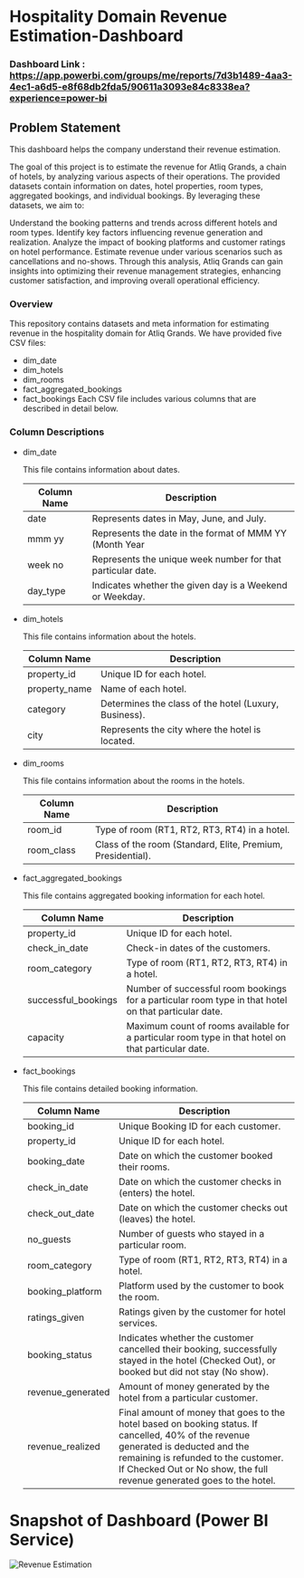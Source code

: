 
# Hospitality Domain Revenue Estimation-Dashboard

### Dashboard Link : https://app.powerbi.com/groups/me/reports/7d3b1489-4aa3-4ec1-a6d5-e8f68db2fda5/90611a3093e84c8338ea?experience=power-bi

## Problem Statement

This dashboard helps the company understand their revenue estimation. 

The goal of this project is to estimate the revenue for Atliq Grands, a chain of hotels, by analyzing various aspects of their operations. The provided datasets contain information on dates, hotel properties, room types, aggregated bookings, and individual bookings. By leveraging these datasets, we aim to:

Understand the booking patterns and trends across different hotels and room types.
Identify key factors influencing revenue generation and realization.
Analyze the impact of booking platforms and customer ratings on hotel performance.
Estimate revenue under various scenarios such as cancellations and no-shows.
Through this analysis, Atliq Grands can gain insights into optimizing their revenue management strategies, enhancing customer satisfaction, and improving overall operational efficiency.

### Overview

This repository contains datasets and meta information for estimating revenue in the hospitality domain for Atliq Grands. We have provided five CSV files:

- dim_date
- dim_hotels
- dim_rooms
- fact_aggregated_bookings
- fact_bookings
Each CSV file includes various columns that are described in detail below.

### Column Descriptions

- dim_date
   
   This file contains information about dates.

   Column Name   | Description
   ------------- | -------------
   date  | Represents dates in May, June, and July.
   mmm yy	|Represents the date in the format of MMM YY (Month Year
    week no	|Represents the unique week number for that particular date.
    day_type|	Indicates whether the given day is a Weekend or Weekday. 

- dim_hotels

   This file contains information about the hotels.

   Column Name   | Description
   ------------- | -------------
   property_id|	Unique ID for each hotel.
   property_name	|Name of each hotel.
  category	|Determines the class of the hotel (Luxury, Business).
   city	|Represents the city where the hotel is located.


- dim_rooms
   
   This file contains information about the rooms in the hotels.

   Column Name   | Description
   ------------- | -------------
   room_id	| Type of room (RT1, RT2, RT3, RT4) in a hotel.
   room_class|	Class of the room (Standard, Elite, Premium,   Presidential).


- fact_aggregated_bookings

  This file contains aggregated booking information for each hotel.

    Column Name   | Description
   ------------- | -------------
   property_id|	Unique ID for each hotel.
   check_in_date|	Check-in dates of the customers.
   room_category|	Type of room (RT1, RT2, RT3, RT4) in a hotel.
   successful_bookings|	Number of successful room bookings for   a particular room type in that hotel on that particular date.
  capacity|	Maximum count of rooms available for a particular room type in that hotel on that particular date.

- fact_bookings

  This file contains detailed booking information.

  Column Name   | Description
   ------------- | -------------
  booking_id|	Unique Booking ID for each customer.
  property_id	|Unique ID for each hotel.
  booking_date|	Date on which the customer booked their rooms.
  check_in_date|	Date on which the customer checks in (enters) the hotel.
  check_out_date|	Date on which the customer checks out (leaves) the hotel.
  no_guests|	Number of guests who stayed in a particular room.
  room_category|	Type of room (RT1, RT2, RT3, RT4) in a hotel.
  booking_platform|	Platform used by the customer to book the room.
  ratings_given|	Ratings given by the customer for hotel services.
  booking_status|	Indicates whether the customer cancelled their booking, successfully stayed in the hotel (Checked Out), or booked but did not stay (No show).
  revenue_generated|	Amount of money generated by the hotel from a particular customer.
  revenue_realized|	Final amount of money that goes to the hotel based on booking status. If cancelled, 40% of the revenue generated is deducted and the remaining is refunded to the customer. If Checked Out or No show, the full revenue generated goes to the hotel.



# Snapshot of Dashboard (Power BI Service)

![Revenue Estimation](https://github.com/user-attachments/assets/75f74525-3eb2-4bc7-bca6-990e090fca26)

